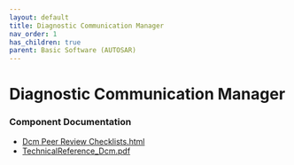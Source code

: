 ```yaml
---
layout: default
title: Diagnostic Communication Manager
nav_order: 1
has_children: true
parent: Basic Software (AUTOSAR)
---
```

# Diagnostic Communication Manager
### Component Documentation

- [Dcm Peer Review Checklists.html](doc/Dcm%20Peer%20Review%20Checklists.html)
- [TechnicalReference_Dcm.pdf](doc/TechnicalReference_Dcm.pdf)

